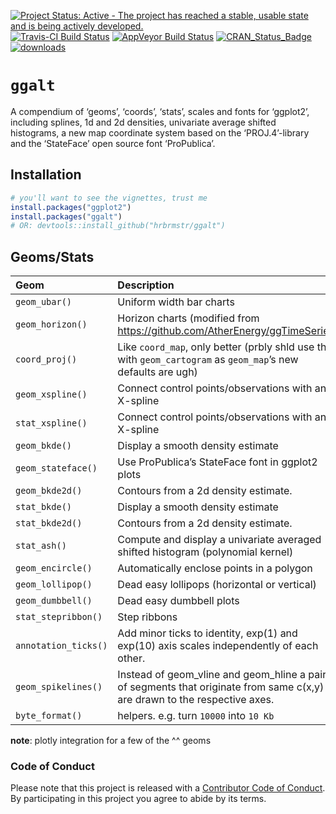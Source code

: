 
<!-- README.md is generated from README.Rmd. Please edit that file -->

[![Project Status: Active - The project has reached a stable, usable
state and is being actively
developed.](http://www.repostatus.org/badges/0.1.0/active.svg)](http://www.repostatus.org/#active)
[![Travis-CI Build
Status](https://travis-ci.org/hrbrmstr/ggalt.svg?branch=master)](https://travis-ci.org/hrbrmstr/ggalt)
[![AppVeyor Build
Status](https://ci.appveyor.com/api/projects/status/github/hrbrmstr/ggalt?branch=master&svg=true)](https://ci.appveyor.com/project/hrbrmstr/ggalt)
[![CRAN\_Status\_Badge](http://www.r-pkg.org/badges/version/ggalt)](https://CRAN.R-project.org/package=ggalt)
[![downloads](http://cranlogs.r-pkg.org/badges/grand-total/ggalt)](https://CRAN.R-project.org/package=ggalt)

# `ggalt`

A compendium of ‘geoms’, ‘coords’, ‘stats’, scales and fonts for
‘ggplot2’, including splines, 1d and 2d densities, univariate average
shifted histograms, a new map coordinate system based on the
‘PROJ.4’-library and the ‘StateFace’ open source font ‘ProPublica’.

## Installation

``` r
# you'll want to see the vignettes, trust me
install.packages("ggplot2")
install.packages("ggalt")
# OR: devtools::install_github("hrbrmstr/ggalt")
```

## Geoms/Stats

| **Geom**             | **Description**                                                                                                             | **Uses**                |
| :------------------- | :-------------------------------------------------------------------------------------------------------------------------- | :---------------------- |
| `geom_ubar()`        | Uniform width bar charts                                                                                                    |                         |
| `geom_horizon()`     | Horizon charts (modified from <https://github.com/AtherEnergy/ggTimeSeries>)                                                |                         |
| `coord_proj()`       | Like `coord_map`, only better (prbly shld use this with `geom_cartogram` as `geom_map`’s new defaults are ugh)              |                         |
| `geom_xspline()`     | Connect control points/observations with an X-spline                                                                        |                         |
| `stat_xspline()`     | Connect control points/observations with an X-spline                                                                        |                         |
| `geom_bkde()`        | Display a smooth density estimate                                                                                           | `KernSmooth::bkde`      |
| `geom_stateface()`   | Use ProPublica’s StateFace font in ggplot2 plots                                                                            |                         |
| `geom_bkde2d()`      | Contours from a 2d density estimate.                                                                                        | `KernSmooth::bkde2D`    |
| `stat_bkde()`        | Display a smooth density estimate                                                                                           | `KernSmooth::bkde`      |
| `stat_bkde2d()`      | Contours from a 2d density estimate.                                                                                        | `KernSmooth::bkde2D`    |
| `stat_ash()`         | Compute and display a univariate averaged shifted histogram (polynomial kernel)                                             | `ash::ash1`/`ash::bin1` |
| `geom_encircle()`    | Automatically enclose points in a polygon                                                                                   |                         |
| `geom_lollipop()`    | Dead easy lollipops (horizontal or vertical)                                                                                |                         |
| `geom_dumbbell()`    | Dead easy dumbbell plots                                                                                                    |                         |
| `stat_stepribbon()`  | Step ribbons                                                                                                                |                         |
| `annotation_ticks()` | Add minor ticks to identity, exp(1) and exp(10) axis scales independently of each other.                                    |                         |
| `geom_spikelines()`  | Instead of geom\_vline and geom\_hline a pair of segments that originate from same c(x,y) are drawn to the respective axes. |                         |
| `byte_format()`      | helpers. e.g. turn `10000` into `10 Kb`                                                                                     |                         |

**note**: plotly integration for a few of the ^^ geoms

### Code of Conduct

Please note that this project is released with a [Contributor Code of
Conduct](CONDUCT.md). By participating in this project you agree to
abide by its terms.
